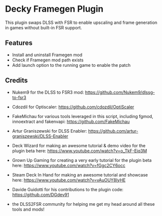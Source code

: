 # Decky Framegen Plugin

This plugin swaps DLSS with FSR to enable upscaling and frame generation in games without built-in FSR support.

## Features

- Install and uninstall Framegen mod
- Check if Framegen mod path exists
- Add launch option to the running game to enable the patch

## Credits

- Nukem9 for the DLSS to FSR3 mod: https://github.com/Nukem9/dlssg-to-fsr3

- Cdozdil for Optiscaler: https://github.com/cdozdil/OptiScaler

- FakeMichau for various tools leveraged in this script, including fgmod, innoextract and fakenvapi: https://github.com/FakeMichau

- Artur Graniszewski for DLSS Enabler: https://github.com/artur-graniszewski/DLSS-Enabler 

- Deck Wizard for making an awesome tutorial & demo video for the plugin beta here: https://www.youtube.com/watch?v=o_TkF-Eiq3M 

- Grown Up Gaming for creating a very early tutorial for the plugin beta here: https://www.youtube.com/watch?v=fGgc2CY6occ

- Steam Deck In Hand for making an awesome tutorial and showcase here: https://www.youtube.com/watch?v=vAuOUY8IyHE

- Davide Guidotti for his contributions to the plugin code: https://github.com/DGdev91

- the DLSS2FSR community for helping me get my head around all these tools and mods!
